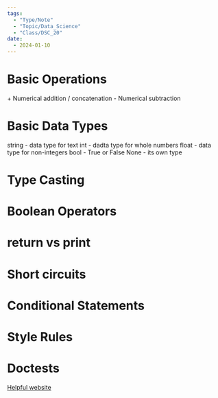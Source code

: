 ```yaml
---
tags:
  - "Type/Note"
  - "Topic/Data_Science"
  - "Class/DSC_20"
date:
  - 2024-01-10
---
```


# Basic Operations
\+ Numerical addition / concatenation
\- Numerical subtraction

# Basic Data Types
string - data type for text
int - dadta type for whole numbers
float - data type for non-integers
bool - True or False
None - its own type

# Type Casting

# Boolean Operators

# return vs print

# Short circuits

# Conditional Statements

# Style Rules

# Doctests

[Helpful website](https://pythontutor.com/python-compiler.html#mode=edit)
